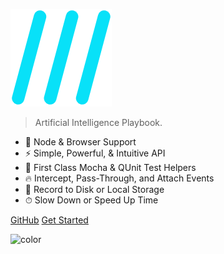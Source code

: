 <div class="netflix-logo">
  <div class="logo"></div>
</div>

![logo](assets/images/favicon_logo.png)

> Artificial Intelligence Playbook.

- 🚀 Node & Browser Support
- ⚡️️ Simple, Powerful, & Intuitive API
- 💎 First Class Mocha & QUnit Test Helpers
- 🔥 Intercept, Pass-Through, and Attach Events
- 📼 Record to Disk or Local Storage
- ⏱ Slow Down or Speed Up Time

<div class="buttons">
  <a href="https://github.com/levanteq" target="_blank"><span>GitHub</span></a>
  <a href="#/README"><span>Get Started</span></a>
</div>

<!--[GitHub](https://github.com/levanteq)-->
<!--[Get Started](/README)-->

![color](#ffffff)